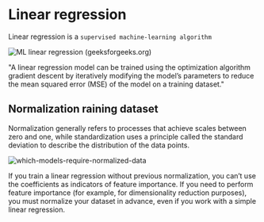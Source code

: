 # Linear regression

Linear regression is a ```supervised machine-learning algorithm```

![ML linear regression (geeksforgeeks.org)](https://www.geeksforgeeks.org/ml-linear-regression/)

"A linear regression model can be trained using the optimization algorithm gradient descent by iteratively modifying the model’s parameters to reduce the mean squared error (MSE) of the model on a training dataset."

## Normalization raining dataset

Normalization generally refers to processes that achieve scales between zero and one, while standardization uses a principle called the standard deviation to describe the distribution of the data points. 

![which-models-require-normalized-data](https://towardsdatascience.com/which-models-require-normalized-data-d85ca3c85388)

If you train a linear regression without previous normalization, you can’t use the coefficients as indicators of feature importance. If you need to perform feature importance (for example, for dimensionality reduction purposes), you must normalize your dataset in advance, even if you work with a simple linear regression.

